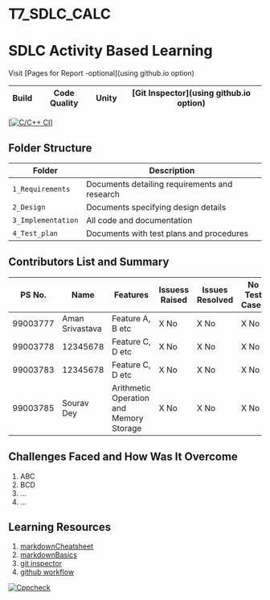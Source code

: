# T7_SDLC_CALC
# SDLC Activity Based Learning

Visit [Pages for Report -optional](using github.io option)

Build | Code Quality | Unity | [Git Inspector](using github.io option)
------|----------|-------|--------------
[[![C/C++ CI](https://github.com/99003783/T7_SDLC_CALC/actions/workflows/c-cpp.yml/badge.svg)](https://github.com/99003783/T7_SDLC_CALC/actions/workflows/c-cpp.yml)]


## Folder Structure
Folder             | Description
-------------------| -----------------------------------------
`1_Requirements`   | Documents detailing requirements and research
`2_Design`         | Documents specifying design details
`3_Implementation` | All code and documentation
`4_Test_plan`      | Documents with test plans and procedures

## Contributors List and Summary

PS No.  |  Name           |    Features      | Issuess Raised |Issues Resolved|No Test Cases|Test Case Pass
------- |-----------------|----------------  |----------------|---------------|-------------|--------------
99003777| Aman Srivastava | Feature A, B etc | X No           | X No          |X No         |X No     
99003778| 12345678        | Feature C, D etc | X No           | X No          |X No         |X No  
99003783| 12345678        | Feature C, D etc | X No           | X No          |X No         |X No
99003785| Sourav Dey      | Arithmetic Operation and Memory Storage| X No           | X No          |X No         |X No
        
## Challenges Faced and How Was It Overcome

1. ABC
2. BCD
3. ...
4. ...

## Learning Resources
1. [markdownCheatsheet](https://github.com/adam-p/markdown-here/wiki/Markdown-Cheatsheet)
2. [markdownBasics](https://guides.github.com/features/mastering-markdown/)
3. [git inspector](https://github.com/ejwa/gitinspector.git)
4. [github workflow](https://docs.github.com/en/actions/learn-github-action)


[![Cppcheck](https://github.com/99003783/T7_SDLC_CALC/actions/workflows/cppcheck.yml/badge.svg)](https://github.com/99003783/T7_SDLC_CALC/actions/workflows/cppcheck.yml)
